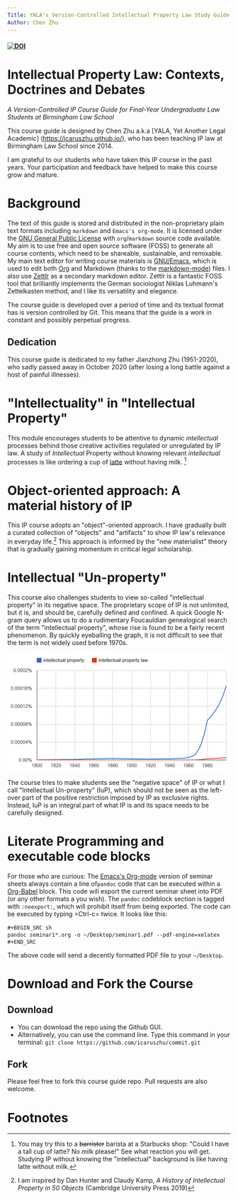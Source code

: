 ```yaml
---
Title: YALA's Version-Controlled Intellectual Property Law Study Guide for BLS Students
Author: Chen Zhu
---
```


#### [![DOI](https://zenodo.org/badge/299559844.svg)](https://zenodo.org/badge/latestdoi/299559844)

# Intellectual Property Law: Contexts, Doctrines and Debates

*A Version-Controlled IP Course Guide for Final-Year Undergraduate Law Students at Birmingham Law School* 

This course guide is designed by Chen Zhu a.k.a [YALA, Yet Another Legal Academic] (https://icaruszhu.github.io/), who has been teaching IP law at Birmingham Law School since 2014.

I am grateful to our students who have taken this IP course in the past years. Your participation and feedback have helped to make this course grow and mature.


# Background
The text of this guide is stored and distributed in the non-proprietary plain text formats including ```markdown``` and ```Emacs's org-mode```. It is licensed under the [GNU General Public License](https://www.gnu.org/licenses/gpl-3.0.en.html) with ```org```/```markdown``` source code available. My aim is to use free and open source software (FOSS) to generate all course contents, which need to be shareable, sustainable, and remixable. My main text editor for writing course materials is [GNU/Emacs](https://www.gnu.org/software/emacs/), which is used to edit both [Org](https://orgmode.org/) and Markdown (thanks to the [markdown-mode](https://jblevins.org/projects/markdown-mode/)) files. I also use [Zettlr](https://www.zettlr.com/)  as a secondary markdown editor. Zettlr is a fantastic FOSS tool that brilliantly  implements the German sociologist Niklas Luhmann's Zettelkasten method, and I like its versatility and elegance. 

The course guide is developed over a period of time and its textual format has is version controlled by Git. This means that the guide is a work in constant and possibly perpetual progress. 

## Dedication
This course guide is dedicated to my father Jianzhong Zhu (1951-2020), who sadly passed away in October 2020 (after losing a long battle against a host of painful illnesses). 

# "Intellectuality" in "Intellectual Property"
This module encourages students to be attentive to dynamic *intellectual* processes behind those creative activities regulated or unregulated by IP law. A study of *Intellectual* Property without knowing relevant *intellectual* processes is like ordering a cup of [latte](https://en.wikipedia.org/wiki/Latte) without having milk. [^1]

# Object-oriented approach: A material history of IP  
This IP course adopts an "object"-oriented approach. I have gradually built a curated collection of  "objects" and "artifacts" to show IP law's relevance in everyday life.[^2] This approach is informed by the "new materialist" theory that is gradually gaining momentum in critical legal scholarship. 


# Intellectual "Un-property"
This course also challenges students to view so-called "intellectual property" in its negative space. The proprietary scope of IP is not unlimited, but it is, and should be, carefully defined and confined. A quick Google N-gram query  allows us to do a rudimentary Foucauldian genealogical search of the term "intellectual property", whose rise is found to be a fairly recent phenomenon. By quickly eyeballing the graph, it is not difficult to see that the term is not widely used before 1970s.

![IP trend](https://raw.githubusercontent.com/icaruszhu/commit/master/image/ngram-IP-trend.png)

The course tries to make students see the "negative space" of IP or what I call "Intellectual Un-property" (IuP), which should not be seen as the left-over part of the positive restriction imposed by IP as exclusive rights. Instead, IuP is an integral part of what IP is and its space needs to be carefully designed.


# Literate Programming and executable code blocks

For those who are curious:  The [Emacs's Org-mode](https://orgmode.org/) version of seminar sheets always contain a line  of```pandoc``` code that can be executed within a [Org-Babel](https://orgmode.org/worg/org-contrib/babel/) block. This code will export the current seminar sheet into PDF (or any other formats a you wish). The ```pandoc``` codeblock section is tagged with ```:noexport:```, which will prohibit  itself from being exported. The code can be executed by typing =Ctrl-c= twice. It looks like this:  

```Org-mode
#+BEGIN_SRC sh
pandoc seminar1*.org -o ~/Desktop/seminar1.pdf --pdf-engine=xelatex
#+END_SRC
```

The above code will send a decently formatted PDF file to your ```~/Desktop```. 

# Download and Fork the Course 
## Download
- You can download the repo using the Github GUI.
- Alternatively, you can use the command line. Type this command in your terminal:  ```git clone https://github.com/icaruszhu/commit.git```

## Fork 

Please feel free to fork this course guide repo. Pull requests are also welcome. 

# Footnotes


[^1]: You may try this to a ~~barrister~~ barista at a Starbucks shop: "Could I have a tall cup of latte? No milk please!" See what reaction you will get. Studying IP without knowing the "intellectual" background  is like having latte without milk.  

[^2]: I am inspired by Dan Hunter and Claudy Kamp, *A History of Intellectual Property in 50 Objects* (Cambridge University Press 2019)
